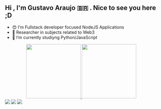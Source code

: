 
## Hi , I'm Gustavo Araujo :brazil:	 . Nice to see you here ;D 

- :heart_eyes: I’m Fullstack developer focused NodeJS Applications
- 🔭 Researcher in subjects related to Web3
- 🌱 I’m currently studiyng Python/JavaScript

<div align="center">
  <a href="https://github.com/gusgraujo">
  <img height="180em" src="https://github-readme-stats.vercel.app/api?username=gusgraujo&show_icons=true&theme=tokyonight&include_all_commits=true&count_private=true"/>
  <img height="180em" src="https://github-readme-stats.vercel.app/api/top-langs/?username=gusgraujo&layout=compact&langs_count=7&theme=tokyonight"/>
</div>
  
  <div> 
  <a href="https://instagram.com/gus_raujo" target="_blank"><img src="https://img.shields.io/badge/-Instagram-%23E4405F?style=for-the-badge&logo=instagram&logoColor=white" target="_blank"></a>
  <a href = "mailto:gusg.raujo@gmail.com"><img src="https://img.shields.io/badge/-Gmail-%23333?style=for-the-badge&logo=gmail&logoColor=white" target="_blank"></a>
  <a href="https://www.linkedin.com/in/gustavo-gon%C3%A7alves-de-araujo-bb1792163/" target="_blank"><img src="https://img.shields.io/badge/-LinkedIn-%230077B5?style=for-the-badge&logo=linkedin&logoColor=white" target="_blank"></a> 
  
</div>
